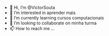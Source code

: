 - 👋 Hi, I’m @VictorSouta
- 👀 I’m interested in aprender mais 
- 🌱 I’m currently learning cursos computacionais
- 💞️ I’m looking to collaborate on minha turma
- 📫 How to reach me ...

<!---
VictorSouta/VictorSouta is a ✨ special ✨ repository because its `README.md` (this file) appears on your GitHub profile.
You can click the Preview link to take a look at your changes.
--->
